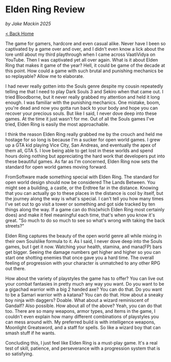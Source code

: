 # Elden Ring Review
_by Jake Mackin 2025_

[< Back Home](/)

The game for gamers, hardcore and even casual alike. Never have I been so captivated by a game over and over, and I didn't even know a lick about the lore until about my third playthrough when I came across VaatiVidya on YouTube. Then I was captivated yet all over again. What is it about Elden Ring that makes it game of the year? Hell, it could be game of the decade at this point. How could a game with such brutal and punishing mechanics be so replayable? Allow me to elaborate.

I had never really gotten into the Souls genre despite my cousin repeatedly telling me that I need to play Dark Souls 3 and Sekiro when that came out. I tried Bloodborne, but it never really grabbed my attention and held it long enough. I was familiar with the punishing mechanics. One mistake, boom, you're dead and now you gotta run back to your body and hope you can recover your precious souls. But like I said, I never dove deep into these games. At the time it just wasn't for me. Out of all the Souls games I've tried, Elden Ring is easily the most approachable. 

I think the reason Elden Ring really grabbed me by the crouch and held me hostage for so long is because I'm a sucker for open world games. I grew up a GTA kid playing Vice City, San Andreas, and eventually the apex of them all, GTA 5. I love being able to get lost in these worlds and spend hours doing nothing but appreciating the hard work that developers put into these beautiful games. As far as I'm concerned, Elden Ring now sets the standard for open world games moving forward. 

FromSoftware made something special with Elden Ring. The standard for open world design should now be considered The Lands Between. You might see a building, a castle, or the Erdtree far in the distance. Knowing that you can actually go to these places in the distance is cool by itself, but the journey along the way is what's special. I can't tell you how many times I've set out to go visit a tower or something and got side tracked by ten things along the way. If a game can do this(which Elden Ring most certainly does) and make it feel meaningful each time, that's when you know it's great. "So much to do so much to see so what's wrong with taking the back streets?"

Elden Ring captures the beauty of the open world genre all while mixing in their own Soulslike formula to it. As I said, I never dove deep into the Souls games, but I get it now. Watching your health, stamina, and mana(FP) bars get bigger. Seeing the damage numbers get higher and higher so you can start one shotting enemies that once gave you a hard time. The overall feeling of progression with your character is unmatched to any other RPG out there.

How about the variety of playstyles the game has to offer? You can live out your combat fantasies in pretty much any way you want. Do you want to be a gigachad warrior with a big 2 handed axe? You can do that. Do you want to be a Samari warrior with a katana? You can do that. How about a sneaky boy ninja with daggers? Doable. What about a wizard reminiscent of Gandalf? Also possible. How about all of the above? Yeah, you can do that too. There are so many weapons, armor types, and items in the game, I couldn't even explain how many different combinations of playstyles you can mess around with. My preferred build is with intelligence weapons, Moonlight Greatsword, and a staff for spells. So like a wizard boy that can smash stuff if he wants. 

Concluding this, I just feel like Elden Ring is a must-play game. It's a real test of skill, patience, and perseverance with a progression system that is so satisfying.
